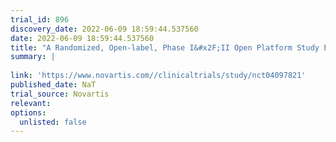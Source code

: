 ```yaml
---
trial_id: 896
discovery_date: 2022-06-09 18:59:44.537560
date: 2022-06-09 18:59:44.537560
title: "A Randomized, Open-label, Phase I&#x2F;II Open Platform Study Evaluating Safety and Efficacy of Novel Ruxolitinib Combinations in Myelofibrosis Patients"
summary: |
  
link: 'https://www.novartis.com//clinicaltrials/study/nct04097821'
published_date: NaT
trial_source: Novartis
relevant: 
options:
  unlisted: false
---
```

